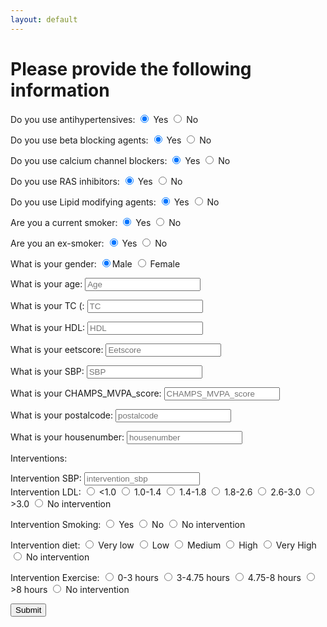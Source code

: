 ```yaml
---
layout: default
---
```


<script src="script.js"></script>

# Please provide the following information

<form>
Do you use antihypertensives: <input type="radio" name="antihypertensives" id="yes_antihypertensives" value ="true" checked /> Yes <input type="radio" name="antihypertensives" id="no_antihypertensives"/> No
<form>
</form>
Do you use beta blocking agents: <input type="radio" name="beta_blocking_agents" id="yes_beta_blocking_agents" value ="true" checked /> Yes <input type="radio" name="beta_blocking_agents" id="no_beta_blocking_agents"/> No
<form>
</form>
Do you use calcium channel blockers: <input type="radio" name="calcium_channel_blockers" id="yes_calcium_channel_blockers" value ="true" checked /> Yes <input type="radio" name="calcium_channel_blockers" id="no_calcium_channel_blockers"/> No
<form>
</form>
Do you use RAS inhibitors: <input type="radio" name="RAS_inhibitors" id="yes_RAS_inhibitors" value ="true" checked /> Yes <input type="radio" name="RAS_inhibitors" id="no_RAS_inhibitors"/> No
<form>
</form>
Do you use Lipid modifying agents: <input type="radio" name="lipid_modifying_agents" id="yes_lipid_modifying_agents" value ="true" checked /> Yes <input type="radio" name="lipid_modifying_agents" id="no_lipid_modifying_agents"/> No
<form>
</form>
Are you a current smoker: <input type="radio" name="current_smoker" id="yes_current_smoker" value ="true" checked /> Yes <input type="radio" name="current_smoker" id="no_current_smoker"/> No
<form>
</form>
Are you an ex-smoker: <input type="radio" name="ex_smoker" id="yes_ex_smoker" value ="true" checked /> Yes <input type="radio" name="ex_smoker" id="no_ex_smoker"/> No
<form>
</form>
What is your gender: <input type="radio" name="gender" id="male_gender" value ="true" checked />Male <input type="radio" name="gender" id="female_gender"/> Female
<form>
</form>
What is your age: <input type="number" id="ageInput" placeholder="Age">
<form>
</form>
What is your TC (: <input type="number" id="TCInput" placeholder="TC">
<form>
</form>
What is your HDL: <input type="number" id="HDLInput" placeholder="HDL">
<form>
</form>
What is your eetscore: <input type="number" id="eetscoreInput" placeholder="Eetscore">
<form>
</form>
What is your SBP: <input type="number" id="SBPInput" placeholder="SBP">
<form>
</form>
What is your CHAMPS_MVPA_score: <input type="number" id="CHAMPS_MVPA_scoreInput" placeholder="CHAMPS_MVPA_score">
<form>
</form>
What is your postalcode: <input type="string" id="postalcodeInput" placeholder="postalcode">
<form>
</form>
What is your housenumber: <input type="number" id="housenumberInput" placeholder="housenumber">
<form>
</form>


Interventions:
</form>
Intervention SBP: <input type="number" id="intervention_sbp" placeholder="intervention_sbp">
<form>
<form>
Intervention LDL: <input type="radio" name="intervention_LDL" id="very_low_intervention_LDL" value ="true"/> <1.0 <input type="radio" name="intervention_LDL" id="low_intervention_LDL"/> 1.0-1.4 <input type="radio" name="intervention_LDL" id="medium_intervention_LDL"/> 1.4-1.8 <input type="radio" name="intervention_LDL" id="high_intervention_LDL"/> 1.8-2.6 <input type="radio" name="intervention_LDL" id="very_high_intervention_LDL"/> 2.6-3.0 <input type="radio" name="intervention_LDL" id="ultra_intervention_LDL"/> >3.0 <input type="radio" name="intervention_LDL" id="nothing_LDL"/> No intervention
</form>
<form>
Intervention Smoking: <input type="radio" name="intervention_smoking" id="yes_intervention_smoking" value ="true"/> Yes <input type="radio" name="intervention_smoking" id="no_intervention_smoking"/> No <input type="radio" name="intervention_smoking" id="nothing_smoking"/> No intervention
</form>
<form>
Intervention diet: <input type="radio" name="intervention_diet" id="very_low_intervention_diet" value ="true"/> Very low <input type="radio" name="intervention_diet" id="low_intervention_diet"/> Low <input type="radio" name="intervention_diet" id="medium_intervention_diet"/> Medium <input type="radio" name="intervention_diet" id="high_intervention_diet"/> High <input type="radio" name="intervention_diet" id="very_high_intervention_diet"/> Very High <input type="radio" name="intervention_diet" id="nothing_diet"/> No intervention
</form>
<form>
Intervention Exercise: <input type="radio" name="intervention_exercise" id="very_low_intervention_exercise" value ="true"/> 0-3 hours <input type="radio" name="intervention_exercise" id="low_intervention_exercise"/> 3-4.75 hours <input type="radio" name="intervention_exercise" id="medium_intervention_exercise"/> 4.75-8 hours <input type="radio" name="intervention_exercise" id="high_intervention_exercise"/> >8 hours <input type="radio" name="intervention_exercise" id="nothing_exercise"/> No intervention
</form>

<form>
  <button type="button" onclick="runModel()">Submit</button>
</form>

<div id="resultContainer">
  <!-- The result will be displayed here -->
</div>